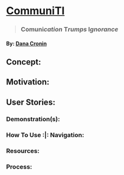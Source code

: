 # [**CommuniTI**]()
> ### **Comuni**_cation_ **T**_rumps_ **I**_gnorance_
#### By: [Dana Cronin]()

## Concept:

## Motivation:

## User Stories:

### Demonstration(s):

### How To Use :|: Navigation:

### Resources:

### Process: